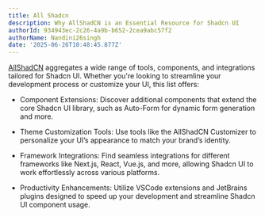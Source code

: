 ```yaml
---
title: All Shadcn
description: Why AllShadCN is an Essential Resource for Shadcn UI
authorId: 934943ec-2c26-4a9b-b652-2cea9abc57f2
authorName: Nandini26singh
date: '2025-06-26T10:48:45.877Z'
---
```


[AllShadCN](https://allshadcn.com/) aggregates a wide range of tools, components, and integrations tailored for Shadcn UI. Whether you're looking to streamline your development process or customize your UI, this list offers:

- Component Extensions: Discover additional components that extend the core Shadcn UI library, such as Auto-Form for dynamic form generation and more.

- Theme Customization Tools: Use tools like the AllShadCN Customizer to personalize your UI’s appearance to match your brand’s identity.

- Framework Integrations: Find seamless integrations for different frameworks like Next.js, React, Vue.js, and more, allowing Shadcn UI to work effortlessly across various platforms.

- Productivity Enhancements: Utilize VSCode extensions and JetBrains plugins designed to speed up your development and streamline Shadcn UI component usage.

